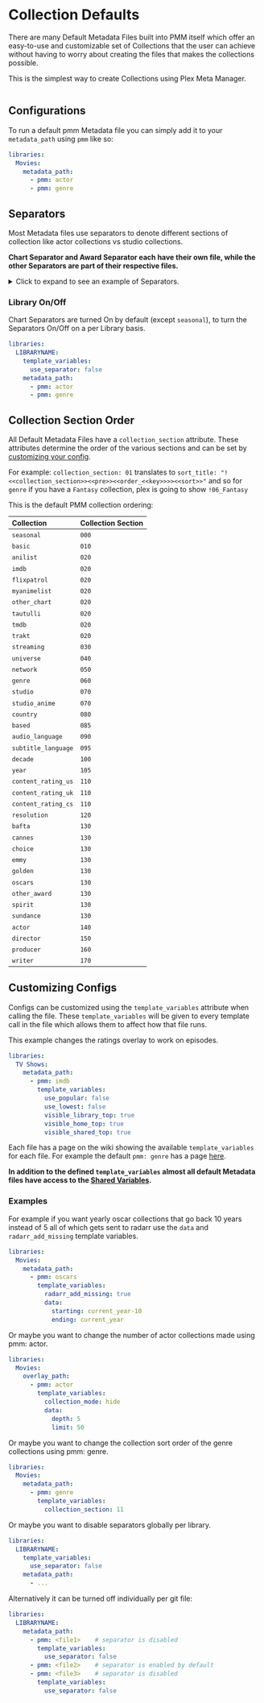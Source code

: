 # Collection Defaults

There are many Default Metadata Files built into PMM itself which offer an easy-to-use and customizable set of Collections that the user can achieve without having to worry about creating the files that makes the collections possible.

This is the simplest way to create Collections using Plex Meta Manager.

```{include} collection_list.md
```

## Configurations

To run a default pmm Metadata file you can simply add it to your `metadata_path` using `pmm` like so:

```yaml
libraries:
  Movies:
    metadata_path:
      - pmm: actor
      - pmm: genre
```

## Separators

Most Metadata files use separators to denote different sections of collection like actor collections vs studio collections.

**Chart Separator and Award Separator each have their own file, while the other Separators are part of their respective files.**

<details>
  <summary>Click to expand to see an example of Separators.</summary>

   ![](images/separators.jpg)

</details>

### Library On/Off

Chart Separators are turned On by default (except `seasonal`), to turn the Separators On/Off on a per Library basis.

```yaml
libraries:
  LIBRARYNAME:
    template_variables:
      use_separator: false
    metadata_path:
      - pmm: actor
      - pmm: genre
```

## Collection Section Order

All Default Metadata Files have a `collection_section` attribute. These attributes determine the order of the various sections and can be set by [customizing your config](#customizing-configs).

For example: `collection_section: 01` translates to `sort_title: "!<<collection_section>><<pre>><<order_<<key>>>><<sort>>"` and so for `genre` if you have a `Fantasy` collection, plex is going to show `!06_Fantasy`

This is the default PMM collection ordering:

| Collection             | Collection Section |
|:-----------------------|:-------------------|
| `seasonal`             | `000`              |
| `basic`                | `010`              |
| `anilist`              | `020`              |
| `imdb`                 | `020`              |
| `flixpatrol`           | `020`              |
| `myanimelist`          | `020`              |
| `other_chart`          | `020`              |
| `tautulli`             | `020`              |
| `tmdb`                 | `020`              |
| `trakt`                | `020`              |
| `streaming`            | `030`              |
| `universe`             | `040`              |
| `network`              | `050`              |
| `genre`                | `060`              |
| `studio`               | `070`              |
| `studio_anime`         | `070`              |
| `country`              | `080`              |
| `based`                | `085`              |
| `audio_language`       | `090`              |
| `subtitle_language`    | `095`              |
| `decade`               | `100`              |
| `year`                 | `105`              |
| `content_rating_us`    | `110`              |
| `content_rating_uk`    | `110`              |
| `content_rating_cs`    | `110`              |
| `resolution`           | `120`              |
| `bafta`                | `130`              |
| `cannes`               | `130`              |
| `choice`               | `130`              |
| `emmy`                 | `130`              |
| `golden`               | `130`              |
| `oscars`               | `130`              |
| `other_award`          | `130`              |  
| `spirit`               | `130`              |
| `sundance`             | `130`              |
| `actor`                | `140`              |
| `director`             | `150`              |
| `producer`             | `160`              |
| `writer`               | `170`              |

## Customizing Configs

Configs can be customized using the `template_variables` attribute when calling the file. These `template_variables` will be given to every template call in the file which allows them to affect how that file runs.

This example changes the ratings overlay to work on episodes.

```yaml
libraries:
  TV Shows:
    metadata_path:
      - pmm: imdb
        template_variables:
          use_popular: false
          use_lowest: false
          visible_library_top: true
          visible_home_top: true
          visible_shared_top: true
```

Each file has a page on the wiki showing the available `template_variables` for each file. For example the default `pmm: genre` has a page [here](both/genre).

**In addition to the defined `template_variables` almost all default Metadata files have access to the [Shared Variables](collection_variables).**

### Examples

For example if you want yearly oscar collections that go back 10 years instead of 5 all of which gets sent to radarr use the `data` and `radarr_add_missing` template variables.

```yaml
libraries:
  Movies:
    metadata_path:
      - pmm: oscars
        template_variables:
          radarr_add_missing: true
          data:
            starting: current_year-10
            ending: current_year
```

Or maybe you want to change the number of actor collections made using pmm: actor.

```yaml
libraries:
  Movies:
    overlay_path:
      - pmm: actor
        template_variables:
          collection_mode: hide
          data:
            depth: 5
            limit: 50
```

Or maybe you want to change the collection sort order of the genre collections using pmm: genre.

```yaml
libraries:
  Movies:
    metadata_path:
      - pmm: genre
        template_variables:
          collection_section: 11
```

Or maybe you want to disable separators globally per library.

```yaml
libraries:
  LIBRARYNAME:
    template_variables:
      use_separator: false
    metadata_path:
      - ...
```

Alternatively it can be turned off individually per git file:

```yaml
libraries:
  LIBRARYNAME:
    metadata_path:
      - pmm: <file1>    # separator is disabled
        template_variables:
          use_separator: false
      - pmm: <file2>    # separator is enabled by default
      - pmm: <file3>    # separator is disabled
        template_variables:
          use_separator: false
```

```{include} example.md
```